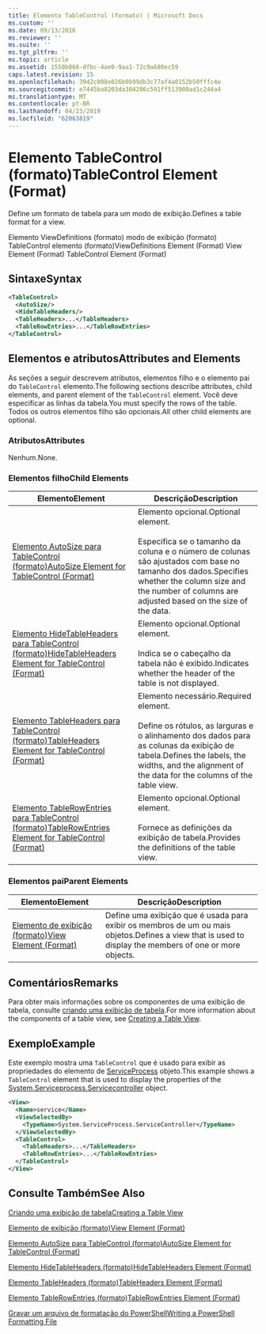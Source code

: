 ```yaml
---
title: Elemento TableControl (formato) | Microsoft Docs
ms.custom: ''
ms.date: 09/13/2016
ms.reviewer: ''
ms.suite: ''
ms.tgt_pltfrm: ''
ms.topic: article
ms.assetid: 1550b068-dfbc-4ae0-9aa1-72c9a680ec59
caps.latest.revision: 15
ms.openlocfilehash: 3942c008e026b0b99db3c77af4a0152b50fffc4e
ms.sourcegitcommit: e7445ba8203da304286c591ff513900ad1c244a4
ms.translationtype: MT
ms.contentlocale: pt-BR
ms.lasthandoff: 04/23/2019
ms.locfileid: "62063819"
---
```

# <a name="tablecontrol-element-format"></a><span data-ttu-id="b41f1-102">Elemento TableControl (formato)</span><span class="sxs-lookup"><span data-stu-id="b41f1-102">TableControl Element (Format)</span></span>

<span data-ttu-id="b41f1-103">Define um formato de tabela para um modo de exibição.</span><span class="sxs-lookup"><span data-stu-id="b41f1-103">Defines a table format for a view.</span></span>

<span data-ttu-id="b41f1-104">Elemento ViewDefinitions (formato) modo de exibição (formato) TableControl elemento (formato)</span><span class="sxs-lookup"><span data-stu-id="b41f1-104">ViewDefinitions Element (Format) View Element (Format) TableControl Element (Format)</span></span>

## <a name="syntax"></a><span data-ttu-id="b41f1-105">Sintaxe</span><span class="sxs-lookup"><span data-stu-id="b41f1-105">Syntax</span></span>

```xml
<TableControl>
  <AutoSize/>
  <HideTableHeaders/>
  <TableHeaders>...</TableHeaders>
  <TableRowEntries>...</TableRowEntries>
</TableControl>

```

## <a name="attributes-and-elements"></a><span data-ttu-id="b41f1-106">Elementos e atributos</span><span class="sxs-lookup"><span data-stu-id="b41f1-106">Attributes and Elements</span></span>

<span data-ttu-id="b41f1-107">As seções a seguir descrevem atributos, elementos filho e o elemento pai do `TableControl` elemento.</span><span class="sxs-lookup"><span data-stu-id="b41f1-107">The following sections describe attributes, child elements, and parent element of the `TableControl` element.</span></span> <span data-ttu-id="b41f1-108">Você deve especificar as linhas da tabela.</span><span class="sxs-lookup"><span data-stu-id="b41f1-108">You must specify the rows of the table.</span></span> <span data-ttu-id="b41f1-109">Todos os outros elementos filho são opcionais.</span><span class="sxs-lookup"><span data-stu-id="b41f1-109">All other child elements are optional.</span></span>

### <a name="attributes"></a><span data-ttu-id="b41f1-110">Atributos</span><span class="sxs-lookup"><span data-stu-id="b41f1-110">Attributes</span></span>

<span data-ttu-id="b41f1-111">Nenhum.</span><span class="sxs-lookup"><span data-stu-id="b41f1-111">None.</span></span>

### <a name="child-elements"></a><span data-ttu-id="b41f1-112">Elementos filho</span><span class="sxs-lookup"><span data-stu-id="b41f1-112">Child Elements</span></span>

|<span data-ttu-id="b41f1-113">Elemento</span><span class="sxs-lookup"><span data-stu-id="b41f1-113">Element</span></span>|<span data-ttu-id="b41f1-114">Descrição</span><span class="sxs-lookup"><span data-stu-id="b41f1-114">Description</span></span>|
|-------------|-----------------|
|[<span data-ttu-id="b41f1-115">Elemento AutoSize para TableControl (formato)</span><span class="sxs-lookup"><span data-stu-id="b41f1-115">AutoSize Element for TableControl (Format)</span></span>](./autosize-element-for-tablecontrol-format.md)|<span data-ttu-id="b41f1-116">Elemento opcional.</span><span class="sxs-lookup"><span data-stu-id="b41f1-116">Optional element.</span></span><br /><br /> <span data-ttu-id="b41f1-117">Especifica se o tamanho da coluna e o número de colunas são ajustados com base no tamanho dos dados.</span><span class="sxs-lookup"><span data-stu-id="b41f1-117">Specifies whether the column size and the number of columns are adjusted based on the size of the data.</span></span>|
|[<span data-ttu-id="b41f1-118">Elemento HideTableHeaders para TableControl (formato)</span><span class="sxs-lookup"><span data-stu-id="b41f1-118">HideTableHeaders Element for TableControl (Format)</span></span>](./hidetableheaders-element-format.md)|<span data-ttu-id="b41f1-119">Elemento opcional.</span><span class="sxs-lookup"><span data-stu-id="b41f1-119">Optional element.</span></span><br /><br /> <span data-ttu-id="b41f1-120">Indica se o cabeçalho da tabela não é exibido.</span><span class="sxs-lookup"><span data-stu-id="b41f1-120">Indicates whether the header of the table is not displayed.</span></span>|
|[<span data-ttu-id="b41f1-121">Elemento TableHeaders para TableControl (formato)</span><span class="sxs-lookup"><span data-stu-id="b41f1-121">TableHeaders Element for TableControl (Format)</span></span>](./tableheaders-element-format.md)|<span data-ttu-id="b41f1-122">Elemento necessário.</span><span class="sxs-lookup"><span data-stu-id="b41f1-122">Required element.</span></span><br /><br /> <span data-ttu-id="b41f1-123">Define os rótulos, as larguras e o alinhamento dos dados para as colunas da exibição de tabela.</span><span class="sxs-lookup"><span data-stu-id="b41f1-123">Defines the labels, the widths, and the alignment of the data for the columns of the table view.</span></span>|
|[<span data-ttu-id="b41f1-124">Elemento TableRowEntries para TableControl (formato)</span><span class="sxs-lookup"><span data-stu-id="b41f1-124">TableRowEntries Element for TableControl (Format)</span></span>](./tablerowentries-element-for-tablecontrol-format.md)|<span data-ttu-id="b41f1-125">Elemento opcional.</span><span class="sxs-lookup"><span data-stu-id="b41f1-125">Optional element.</span></span><br /><br /> <span data-ttu-id="b41f1-126">Fornece as definições da exibição de tabela.</span><span class="sxs-lookup"><span data-stu-id="b41f1-126">Provides the definitions of the table view.</span></span>|

### <a name="parent-elements"></a><span data-ttu-id="b41f1-127">Elementos pai</span><span class="sxs-lookup"><span data-stu-id="b41f1-127">Parent Elements</span></span>

|<span data-ttu-id="b41f1-128">Elemento</span><span class="sxs-lookup"><span data-stu-id="b41f1-128">Element</span></span>|<span data-ttu-id="b41f1-129">Descrição</span><span class="sxs-lookup"><span data-stu-id="b41f1-129">Description</span></span>|
|-------------|-----------------|
|[<span data-ttu-id="b41f1-130">Elemento de exibição (formato)</span><span class="sxs-lookup"><span data-stu-id="b41f1-130">View Element (Format)</span></span>](./view-element-format.md)|<span data-ttu-id="b41f1-131">Define uma exibição que é usada para exibir os membros de um ou mais objetos.</span><span class="sxs-lookup"><span data-stu-id="b41f1-131">Defines a view that is used to display the members of one or more objects.</span></span>|

## <a name="remarks"></a><span data-ttu-id="b41f1-132">Comentários</span><span class="sxs-lookup"><span data-stu-id="b41f1-132">Remarks</span></span>

<span data-ttu-id="b41f1-133">Para obter mais informações sobre os componentes de uma exibição de tabela, consulte [criando uma exibição de tabela](./creating-a-table-view.md).</span><span class="sxs-lookup"><span data-stu-id="b41f1-133">For more information about the components of a table view, see [Creating a Table View](./creating-a-table-view.md).</span></span>

## <a name="example"></a><span data-ttu-id="b41f1-134">Exemplo</span><span class="sxs-lookup"><span data-stu-id="b41f1-134">Example</span></span>

<span data-ttu-id="b41f1-135">Este exemplo mostra uma `TableControl` que é usado para exibir as propriedades do elemento de [ServiceProcess](/dotnet/api/System.ServiceProcess.ServiceController) objeto.</span><span class="sxs-lookup"><span data-stu-id="b41f1-135">This example shows a `TableControl` element that is used to display the properties of the [System.Serviceprocess.Servicecontroller](/dotnet/api/System.ServiceProcess.ServiceController) object.</span></span>

```xml
<View>
  <Name>service</Name>
  <ViewSelectedBy>
    <TypeName>System.ServiceProcess.ServiceController</TypeName>
  </ViewSelectedBy>
  <TableControl>
    <TableHeaders>...</TableHeaders>
    <TableRowEntries>...</TableRowEntries>
  </TableControl>
</View>

```

## <a name="see-also"></a><span data-ttu-id="b41f1-136">Consulte Também</span><span class="sxs-lookup"><span data-stu-id="b41f1-136">See Also</span></span>

[<span data-ttu-id="b41f1-137">Criando uma exibição de tabela</span><span class="sxs-lookup"><span data-stu-id="b41f1-137">Creating a Table View</span></span>](./creating-a-table-view.md)

[<span data-ttu-id="b41f1-138">Elemento de exibição (formato)</span><span class="sxs-lookup"><span data-stu-id="b41f1-138">View Element (Format)</span></span>](./view-element-format.md)

[<span data-ttu-id="b41f1-139">Elemento AutoSize para TableControl (formato)</span><span class="sxs-lookup"><span data-stu-id="b41f1-139">AutoSize Element for TableControl (Format)</span></span>](./autosize-element-for-tablecontrol-format.md)

[<span data-ttu-id="b41f1-140">Elemento HideTableHeaders (formato)</span><span class="sxs-lookup"><span data-stu-id="b41f1-140">HideTableHeaders Element (Format)</span></span>](./hidetableheaders-element-format.md)

[<span data-ttu-id="b41f1-141">Elemento TableHeaders (formato)</span><span class="sxs-lookup"><span data-stu-id="b41f1-141">TableHeaders Element (Format)</span></span>](./tableheaders-element-format.md)

[<span data-ttu-id="b41f1-142">Elemento TableRowEntries (formato)</span><span class="sxs-lookup"><span data-stu-id="b41f1-142">TableRowEntries Element (Format)</span></span>](./tablerowentries-element-for-tablecontrol-format.md)

[<span data-ttu-id="b41f1-143">Gravar um arquivo de formatação do PowerShell</span><span class="sxs-lookup"><span data-stu-id="b41f1-143">Writing a PowerShell Formatting File</span></span>](./writing-a-powershell-formatting-file.md)
